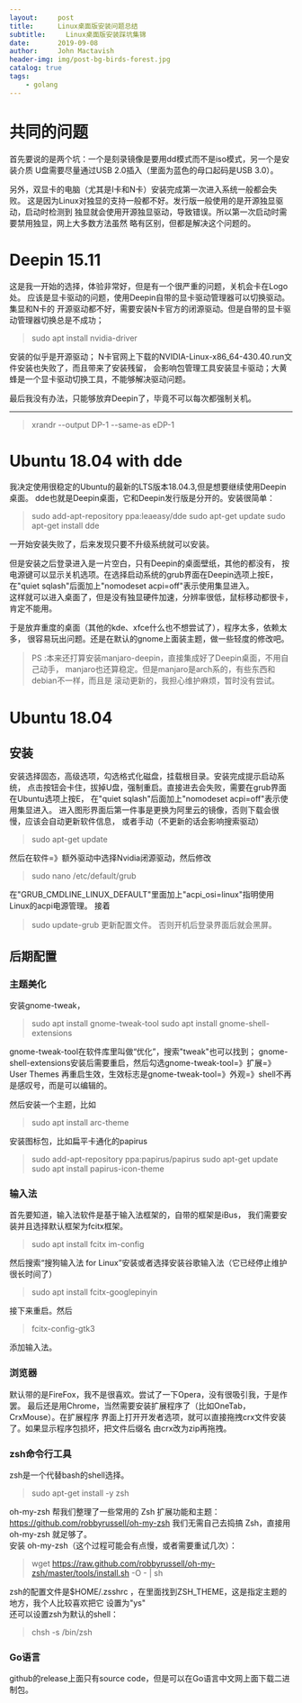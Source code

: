 ```yaml
---
layout:     post
title:      Linux桌面版安装问题总结
subtitle:     Linux桌面版安装踩坑集锦
date:       2019-09-08
author:     John Mactavish
header-img: img/post-bg-birds-forest.jpg
catalog: true
tags:
    - golang
---
```


# 共同的问题

首先要说的是两个坑：一个是刻录镜像是要用dd模式而不是iso模式，另一个是安装介质
U盘需要尽量通过USB 2.0插入（里面为蓝色的母口起码是USB 3.0）。

另外，双显卡的电脑（尤其是I卡和N卡）安装完成第一次进入系统一般都会失败。
这是因为Linux对独显的支持一般都不好。发行版一般使用的是开源独显驱动，启动时检测到
独显就会使用开源独显驱动，导致错误。所以第一次启动时需要禁用独显，网上大多数方法虽然
略有区别，但都是解决这个问题的。

# Deepin 15.11

这是我一开始的选择，体验非常好，但是有一个很严重的问题，关机会卡在Logo处。
应该是显卡驱动的问题，使用Deepin自带的显卡驱动管理器可以切换驱动。集显和N卡的
开源驱动都不好，需要安装N卡官方的闭源驱动。但是自带的显卡驱动管理器切换总是不成功；

>sudo apt install nvidia-driver

安装的似乎是开源驱动；
N卡官网上下载的NVIDIA-Linux-x86_64-430.40.run文件安装也失败了，而且带来了安装残留，
会影响包管理工具安装显卡驱动；大黄蜂是一个显卡驱动切换工具，不能够解决驱动问题。

最后我没有办法，只能够放弃Deepin了，毕竟不可以每次都强制关机。

---


>xrandr --output DP-1 --same-as eDP-1


# Ubuntu 18.04 with dde

我决定使用很稳定的Ubuntu的最新的LTS版本18.04.3,但是想要继续使用Deepin桌面。
dde也就是Deepin桌面，它和Deepin发行版是分开的。安装很简单：

>sudo add-apt-repository ppa:leaeasy/dde
sudo apt-get update
sudo apt-get install dde

一开始安装失败了，后来发现只要不升级系统就可以安装。

但是安装之后登录进入是一片空白，只有Deepin的桌面壁纸，其他的都没有，
按电源键可以显示关机选项。在选择启动系统的grub界面在Deepin选项上按E，
在"quiet sqlash"后面加上"nomodeset acpi=off"表示使用集显进入。    
这样就可以进入桌面了，但是没有独显硬件加速，分辨率很低，鼠标移动都很卡，
肯定不能用。

于是放弃重度的桌面（其他的kde、xfce什么也不想尝试了），程序太多，依赖太多，
很容易玩出问题。还是在默认的gnome上面装主题，做一些轻度的修改吧。

>PS :本来还打算安装manjaro-deepin，直接集成好了Deepin桌面，不用自己动手，
manjaro也还算稳定。但是manjaro是arch系的，有些东西和debian不一样，而且是
滚动更新的，我担心维护麻烦，暂时没有尝试。

# Ubuntu 18.04
## 安装

安装选择固态，高级选项，勾选格式化磁盘，挂载根目录。安装完成提示启动系统，
点击按钮会卡住，拔掉U盘，强制重启。直接进去会失败，需要在grub界面在Ubuntu选项上按E，
在"quiet sqlash"后面加上"nomodeset acpi=off"表示使用集显进入。
进入图形界面后第一件事是更换为阿里云的镜像，否则下载会很慢，应该会自动更新软件信息，
或者手动（不更新的话会影响搜索驱动）
>sudo apt-get update

然后在软件=》额外驱动中选择Nvidia闭源驱动，然后修改
>sudo nano /etc/default/grub

在"GRUB_CMDLINE_LINUX_DEFAULT"里面加上"acpi_osi=linux"指明使用Linux的acpi电源管理。
接着
>sudo update-grub
更新配置文件。
否则开机后登录界面后就会黑屏。

## 后期配置
### 主题美化

安装gnome-tweak，

>sudo apt install gnome-tweak-tool
>sudo apt install gnome-shell-extensions

gnome-tweak-tool在软件库里叫做“优化”，搜索"tweak"也可以找到；
gnome-shell-extensions安装后需要重启，然后勾选gnome-tweak-tool=》扩展=》User Themes
再重启生效，生效标志是gnome-tweak-tool=》外观=》shell不再是感叹号，而是可以编辑的。

然后安装一个主题，比如

>sudo apt install arc-theme

安装图标包，比如扁平卡通化的papirus

>sudo add-apt-repository ppa:papirus/papirus
>sudo apt-get update
>sudo apt install papirus-icon-theme

### 输入法

首先要知道，输入法软件是基于输入法框架的，自带的框架是iBus，
我们需要安装并且选择默认框架为fcitx框架。

>sudo apt install fcitx
>im-config

然后搜索“搜狗输入法 for Linux”安装或者选择安装谷歌输入法（它已经停止维护很长时间了）

>sudo apt install fcitx-googlepinyin

接下来重启。然后

>fcitx-config-gtk3

添加输入法。

### 浏览器

默认带的是FireFox，我不是很喜欢。尝试了一下Opera，没有很吸引我，于是作罢。
最后还是用Chrome，当然需要安装扩展程序了（比如OneTab，CrxMouse）。在扩展程序
界面上打开开发者选项，就可以直接拖拽crx文件安装了。如果显示程序包损坏，把文件后缀名
由crx改为zip再拖拽。

### zsh命令行工具

zsh是一个代替bash的shell选择。

>sudo apt-get install -y zsh

oh-my-zsh 帮我们整理了一些常用的 Zsh 扩展功能和主题：https://github.com/robbyrussell/oh-my-zsh
我们无需自己去捣搞 Zsh，直接用 oh-my-zsh 就足够了。    
安装 oh-my-zsh（这个过程可能会有点慢，或者需要重试几次）：

>wget https://raw.github.com/robbyrussell/oh-my-zsh/master/tools/install.sh -O - | sh

zsh的配置文件是$HOME/.zsshrc ，在里面找到ZSH_THEME，这是指定主题的地方，我个人比较喜欢把它
设置为"ys"    
还可以设置zsh为默认的shell：

>chsh -s /bin/zsh

### Go语言

github的release上面只有source code，但是可以在Go语言中文网上面下载二进制包。